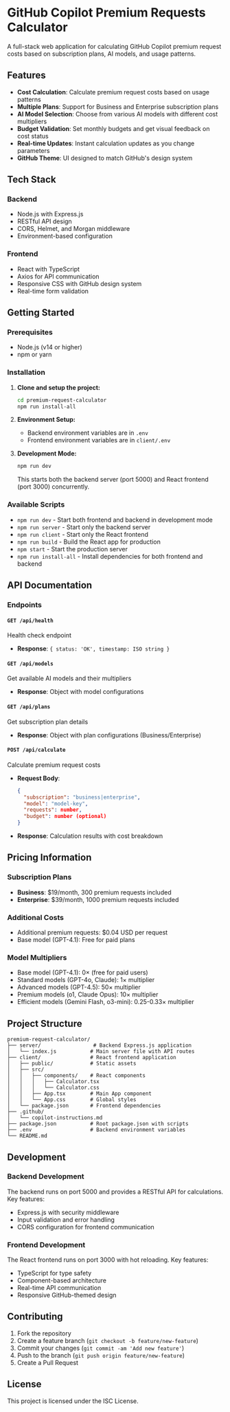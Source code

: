 # GitHub Copilot Premium Requests Calculator

A full-stack web application for calculating GitHub Copilot premium request costs based on subscription plans, AI models, and usage patterns.

## Features

- **Cost Calculation**: Calculate premium request costs based on usage patterns
- **Multiple Plans**: Support for Business and Enterprise subscription plans
- **AI Model Selection**: Choose from various AI models with different cost multipliers
- **Budget Validation**: Set monthly budgets and get visual feedback on cost status
- **Real-time Updates**: Instant calculation updates as you change parameters
- **GitHub Theme**: UI designed to match GitHub's design system

## Tech Stack

### Backend
- Node.js with Express.js
- RESTful API design
- CORS, Helmet, and Morgan middleware
- Environment-based configuration

### Frontend
- React with TypeScript
- Axios for API communication
- Responsive CSS with GitHub design system
- Real-time form validation

## Getting Started

### Prerequisites
- Node.js (v14 or higher)
- npm or yarn

### Installation

1. **Clone and setup the project:**
   ```bash
   cd premium-request-calculator
   npm run install-all
   ```

2. **Environment Setup:**
   - Backend environment variables are in `.env`
   - Frontend environment variables are in `client/.env`

3. **Development Mode:**
   ```bash
   npm run dev
   ```
   This starts both the backend server (port 5000) and React frontend (port 3000) concurrently.

### Available Scripts

- `npm run dev` - Start both frontend and backend in development mode
- `npm run server` - Start only the backend server
- `npm run client` - Start only the React frontend
- `npm run build` - Build the React app for production
- `npm start` - Start the production server
- `npm run install-all` - Install dependencies for both frontend and backend

## API Documentation

### Endpoints

#### `GET /api/health`
Health check endpoint
- **Response**: `{ status: 'OK', timestamp: ISO string }`

#### `GET /api/models`
Get available AI models and their multipliers
- **Response**: Object with model configurations

#### `GET /api/plans`
Get subscription plan details
- **Response**: Object with plan configurations (Business/Enterprise)

#### `POST /api/calculate`
Calculate premium request costs
- **Request Body**:
  ```json
  {
    "subscription": "business|enterprise",
    "model": "model-key",
    "requests": number,
    "budget": number (optional)
  }
  ```
- **Response**: Calculation results with cost breakdown

## Pricing Information

### Subscription Plans
- **Business**: $19/month, 300 premium requests included
- **Enterprise**: $39/month, 1000 premium requests included

### Additional Costs
- Additional premium requests: $0.04 USD per request
- Base model (GPT-4.1): Free for paid plans

### Model Multipliers
- Base model (GPT-4.1): 0× (free for paid users)
- Standard models (GPT-4o, Claude): 1× multiplier
- Advanced models (GPT-4.5): 50× multiplier
- Premium models (o1, Claude Opus): 10× multiplier
- Efficient models (Gemini Flash, o3-mini): 0.25-0.33× multiplier

## Project Structure

```
premium-request-calculator/
├── server/                 # Backend Express.js application
│   └── index.js           # Main server file with API routes
├── client/                # React frontend application
│   ├── public/            # Static assets
│   ├── src/
│   │   ├── components/    # React components
│   │   │   ├── Calculator.tsx
│   │   │   └── Calculator.css
│   │   ├── App.tsx        # Main App component
│   │   └── App.css        # Global styles
│   └── package.json       # Frontend dependencies
├── .github/
│   └── copilot-instructions.md
├── package.json           # Root package.json with scripts
├── .env                   # Backend environment variables
└── README.md
```

## Development

### Backend Development
The backend runs on port 5000 and provides a RESTful API for calculations. Key features:
- Express.js with security middleware
- Input validation and error handling
- CORS configuration for frontend communication

### Frontend Development
The React frontend runs on port 3000 with hot reloading. Key features:
- TypeScript for type safety
- Component-based architecture
- Real-time API communication
- Responsive GitHub-themed design

## Contributing

1. Fork the repository
2. Create a feature branch (`git checkout -b feature/new-feature`)
3. Commit your changes (`git commit -am 'Add new feature'`)
4. Push to the branch (`git push origin feature/new-feature`)
5. Create a Pull Request

## License

This project is licensed under the ISC License.
